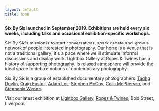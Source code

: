 ```yaml
---
layout: default
title: home
---
```


**Six By Six launched in September 2019. Exhibitions are held every six  weeks, including talks and occasional exhibition-specific workshops. **

Six By Six's mission is to start conversations, spark debate and  grow a network of people interested in photography. Our home is a venue that is not a traditional gallery; it's a place where we ill stimulate informal discussions and display work. Lightbox Gallery at Ropes & Twines has a history of supporting photography. Is relaxed atmosphere will provide the ideal space to debate notions of contemporary photography. 

Six By Six is a group of established documentary photographers: [Tadhg Devlin](https://www.tadhgdevlin.com), [Craig Easton](https://www.craigeaston.com), [Adam Lee](http://www.adamleephotography.com/Home.html), [Stephen McCoy](http://mccoywynne.co.uk), [Colin McPherson](http://www.colinmcpherson.com), and  [Stephanie Wynne](http://mccoywynne.co.uk).

Visit our latest exhibition at [Lightbox Gallery](https://lightbox.photo/gallery/), [Ropes & Twines](http://www.ropes-and-twines.co.uk), Bold Street, Liverpool.
